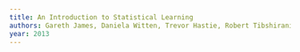 ```yaml
---
title: An Introduction to Statistical Learning
authors: Gareth James, Daniela Witten, Trevor Hastie, Robert Tibshirani
year: 2013
---
```


